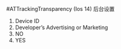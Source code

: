 #ATTrackingTransparency (Ios 14) 后台设置
1. Device ID
2. Developer’s Advertising or Marketing
3. NO
4. YES
